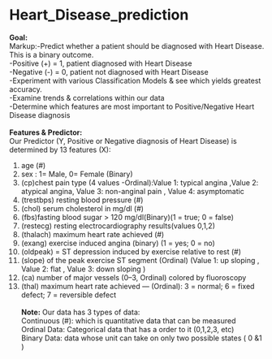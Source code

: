 # Heart_Disease_prediction
**Goal:**<br/>
Markup:-Predict whether a patient should be diagnosed with Heart Disease. This is a binary outcome.<br/>
-Positive (+) = 1, patient diagnosed with Heart Disease<br/>
-Negative (-) = 0, patient not diagnosed with Heart Disease<br/>
-Experiment with various Classification Models & see which yields greatest accuracy.<br/>
-Examine trends & correlations within our data<br/>
-Determine which features are most important to Positive/Negative Heart Disease diagnosis<br/><br/>
**Features & Predictor:**<br/>
Our Predictor (Y, Positive or Negative diagnosis of Heart Disease) is determined by 13 features (X):<br/>
1. age (#)
2. sex : 1= Male, 0= Female (Binary)
3. (cp)chest pain type (4 values -Ordinal):Value 1: typical angina ,Value 2: atypical angina, Value 3: non-anginal pain , Value 4: asymptomatic
4. (trestbps) resting blood pressure (#)
5. (chol) serum cholesterol in mg/dl (#)
6. (fbs)fasting blood sugar > 120 mg/dl(Binary)(1 = true; 0 = false)
7. (restecg) resting electrocardiography results(values 0,1,2)
8. (thalach) maximum heart rate achieved (#)
9. (exang) exercise induced angina (binary) (1 = yes; 0 = no)
10. (oldpeak) = ST depression induced by exercise relative to rest (#)
11. (slope) of the peak exercise ST segment (Ordinal) (Value 1: up sloping , Value 2: flat , Value 3: down sloping )
12. (ca) number of major vessels (0–3, Ordinal) colored by fluoroscopy
13. (thal) maximum heart rate achieved — (Ordinal): 3 = normal; 6 = fixed defect; 7 = reversible defect<br/><br/>
**Note:** Our data has 3 types of data:<br/>
Continuous (#): which is quantitative data that can be measured<br/>
Ordinal Data: Categorical data that has a order to it (0,1,2,3, etc)<br/>
Binary Data: data whose unit can take on only two possible states ( 0 &1 )<br/>
